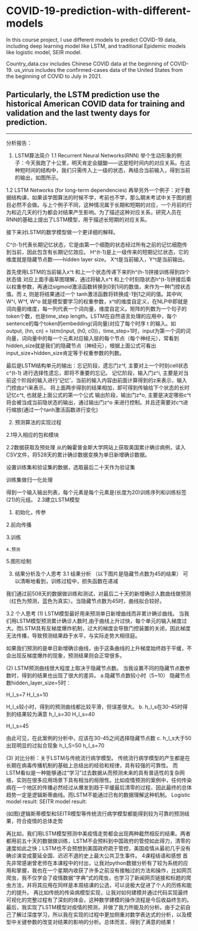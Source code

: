 # COVID-19-prediction-with-different-models
In this course project, I use different models to predict COVID-19 data, including deep learning model like LSTM, and traditional Epidemic models like logistic model, SEIR model.

Country_data.csv includes Chinese COVID data at the beginning of COVID-19. us_virus includes the confirmed-cases data of the United States from the beginning of COVID to July in 2021. 

Particularly, the LSTM prediction use the historical American COVID data for training and validation and the last twenty days for prediction.  
------------------------------------------------------------
------------------------------------------------------------
分析报告：
1. LSTM算法简介 
1.1 Recurrent Neural Networks(RNN)
举个生动形象的例子：今天我跑了十公里，明天肯定会腿酸——这是短时间内的对应关系。在这种短时间的结构中，我们只需传入上一级的状态，再结合当前输入，得到当前的输出，如图所示。
 
1.2 LSTM Networks (for long-term dependencies)
再举另外一个例子：对于数据结构课，如果该学图算法的时候不学，考前也不学，那么期末考试中关于图的题目必然不会做。与上个例子不同，这种情况属于长期和短期的对应，一个月前的行为和近几天的行为都会对结果产生影响。为了描述这种对应关系，研究人员在RNN的基础上提出了LSTM模型，用于描述长短期的对应关系。
 

   接下来对LSTM的数学模型做一个更详细的解释。
 
   C^(t-1)代表长期记忆状态，它是由第一个细胞的状态经过所有之前的记忆细胞传到当前，因此包含有长期记忆效应。
   H^(t-1)是上一级传来的短期记忆状态，它的维度就是隐藏节点数——hidden layer size。
   X^t是当前输入，Y^t是当前输出。
 
首先使用LSTM的当前输入x^t 和上一个状态传递下来的h^(h-1)拼接训练得到四个状态值
对应上面手画草图理解，通过将输入x^t 和上个时刻隐状态h^(t-1)拼接后乘以权重参数，再通过sigmoid激活函数转换到0到1间的数值，来作为一种门控状态值。而 z, 则是将结果通过一个 tanh激活函数将转换成-1到1之间的值。其中W, W^i, W^f, W^o 就是模型要学习的权重参数，x^t的维度自定义，在NLP中即就是词向量的维度，每一列代表一个词向量，维度自定义。矩阵的列数为一个句子的token个数，也是time_step length。LSTM在自然语言处理的应用中，每个sentence的每个token的embedding(词向量)对应了每个时序 t 的输入。如output, (hn, cn) = lstm(input, (h0, c0))，time_step=1时，input为第一个词的词向量，词向量中的每一个元素对应输入层的每个节点（每个神经元），常看到hidden_size就是我们的隐藏节点（神经元），根据上面公式可看出input_size+hidden_size肯定等于权重参数的列数。
 
最后是LSTM结构单元的输出：忘记阶段，遗忘门z^f, 主要对上一个时刻cell状态c^(t-1) 进行选择性遗忘，即将不重要的忘记。
记忆阶段，输入门z^i, 主要是对当前这个阶段的输入进行‘记忆’，当前的输入内容由前面计算得到的z来表示，输入门控由z^i来表示。
将上面两步得到的结果相加，即可得到传输给下个状态的长时记忆c^t, 也就是上面公式的第一个公式
输出阶段，输出门z*o, 主要是决定哪些c^t 将会被当成当前隐状态的输出，通过输出门z^o 来进行控制。并且还需要对c^t进行缩放(通过一个tanh激活函数进行变化)




2. 预测算法的实现过程

2.1导入相应的包和模块
 
2.2数据获取及预处理
从约翰霍普金斯大学网站上获取美国累计确诊病例，读入CSV文件，将528天的累计确诊数据变换为单日新增确诊数据。
 

设置训练集和验证集的数据，选取最后二十天作为验证集
 
训练集做归一化处理
 
得到一个输入输出列表，每个元素是每个元素是(长度为20)训练序列和训练标签(21)的元组。 
2.3建立LSTM模型
1.	初始化，传参
 
  2.前向传播
 



3.训练
 


    4.预测
 

5.图形绘制
   

3. 结果分析及个人思考
3.1 结果分析
（以下图片是隐藏节点数为45的结果）
可以清晰地看到，训练过程中，损失函数在递减
 





我们通过前508天的数据做训练和测试，对最后二十天的新增确诊人数曲线做预测（红色为预测，蓝色为真实）。当隐藏节点数为45时，曲线拟合较好。
 

3.2 个人思考
(1)	LSTM模型最好用来预测单日新增曲线而非累计确诊曲线。
当我们用LSTM模型预测累计确诊人数时,由于曲线上升过快，每个单元的输入梯度过大。而LSTM具有反梯度爆炸机制，过大的梯度会导致门控装置的关闭，因此梯度无法传播，导致预测结果趋于水平，与实际走势大相径庭。
 
如果我们预测的是单日新增确诊曲线，由于这条曲线的上升梯度始终趋于平缓，不会出现反梯度爆炸的现象，预测结果则会正常很多。
 
(2)	LSTM预测曲线很大程度上取决于隐藏节点数。
当我设置不同的隐藏节点数参数时，得到的结果也出现了很大的差异。
a.隐藏节点数较小时（5~10）
隐藏节点数hidden_layer_size=5时：
 
H_l_s=7 									H_l_s=10
 		 

H_l_s较小时，得到的预测曲线都比较平滑，但误差很大。
b. h_l_s在30-45时得到的结果较为满意
h_l_s=30 									H_l_s=40
     

H_l_s=45
 
由此可见，在此案例的分析中，应该在30-45之间选择隐藏节点数
c. h_l_s大于50出现明显的过拟合现象
h_l_S=50                                     h_l_s=70
         
 

(3)	对比分析：关于LSTM与传统流行病学模型。
传统流行病学模型的产生都是在长期在病毒传播机制的基础上总结出的经验和规律，具有较强的可靠性。
 而LSTM看似是一种能够通过“学习”过去数据从而预测未来的具有普适性的复杂网络，实则在很多应用场景下具有相当的局限性。比如疫情预测的案例中，任何传染病在一个地区的传播必然经过从爆发到趋于平缓最后清零的过程，因此最终的总体趋势一定是逻辑斯蒂曲线。而LSTM不能通过已有的数据理解这种机制。
Logistic model result:                         SEITR model result:
        
(如图)逻辑斯蒂模型和SEITR模型等传统流行病学模型都能得到较为可靠的预测结果，符合疫情的总体走势

再比如，我们用LSTM模型预测中美疫情走势都会出现两种截然相反的结果。两者都用前五十天的数据做训练，LSTM不会预料到中国政府的管控如此得力，清零的速度如此之快；LSTM也不会预想到美国政府疏于管控，美国疫情从最初几乎没有确诊演变成蔓延全国、迟迟不退的史上最大公共卫生事件。
4课程结语和感想
首先非常感谢曾老师在本课程中的付出，让我对python数据分析有了较为系统的应用和掌握，我也在一个星期内收获了许多之前没有接触过的方法和操作，比如网页爬虫，我不仅学会了疫情数据“字典”式的爬虫，也学习了新闻网页链接和标题的爬虫方法，并将其应用在同样是本周结课的公选，可以说极大促进了个人的历练和能力的提升。
再比如传统的传染病模型实现，让我对如何建模并通过代码实现最终可视化的完整过程有了深刻的体会，这种数学建模的操作流程是今后收益终生的。
最后，我实现了LSTM模型对疫情的预测，并做了我力所能及的分析。由于之前自己了解过深度学习，所以我在实现的过程中更加侧重对数学表达式的分析，以及模型中关键参数的改变对结果的影响的分析。总体而言，得到了满意的结果！
